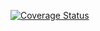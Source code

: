 [![Coverage Status](https://coveralls.io/repos/github/iwalz/tdoc/badge.svg)](https://coveralls.io/github/iwalz/tdoc)
